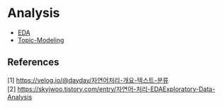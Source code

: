 # Analysis

* [EDA](eda.md)
* [Topic-Modeling](topic_modeling.md)
## References
[1] https://velog.io/@dayday/자연어처리-개요-텍스트-분류<br>
[2] https://skyjwoo.tistory.com/entry/자연어-처리-EDAExploratory-Data-Analysis


